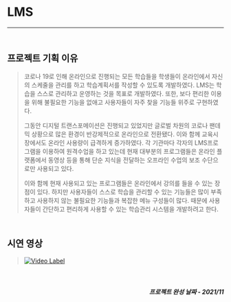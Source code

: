 # LMS

-----------------------
## <br>프로젝트 기획 이유
> 코로나 19로 인해 온라인으로 진행되는 모든 학습들을 학생들이 온라인에서 자신의 스케줄을 관리를 하고 학습계획서를 작성할 수 있도록 개발하였다. LMS는 학습을 스스로 관리하고 운영하는 것을 목표로 개발하였다. 또한, 보다 편리한 이용을 위해 불필요한 기능을 없애고 사용자들이 자주 찾을 기능들 위주로 구현하였다.
>
> 그동안 디지털 트랜스포메이션은 진행되고 있었지만 글로벌 차원의 코로나 팬데믹 상황으로 많은 환경이 반강제적으로 온라인으로 전환됐다. 이와 함께 교육시장에서도 온라인 사용량이 급격하게 증가하였다. 각 기관마다 각자의 LMS프로그램을 이용하여 원격수업을 하고 있는데 현재 대부분의 프로그램들은 온라인 플랫폼에서 동영상 등을 통해 단순 지식을 전달하는 오프라인 수업의 보조 수단으로만 사용되고 있다. 
> 
> 이와 함께 현재 사용되고 있는 프로그램들은 온라인에서 강의를 들을 수 있는 장점이 있다. 하지만 사용자들이 스스로 학습을 관리할 수 있는 기능들은 많이 부족하고 사용하지 않는 불필요한 기능들과 복잡한 메뉴 구성들이 많다. 때문에 사용자들이 간단하고 편리하게 사용할 수 있는 학습관리 시스템을 개발하려고 한다.


## <br>시연 영상
> [![Video Label](http://img.youtube.com/vi/oARkmyHpmy8/0.jpg)](https://youtu.be/oARkmyHpmy8)


##### <br><br><div align="right">프로젝트 완성 날짜 - 2021/11</div>
